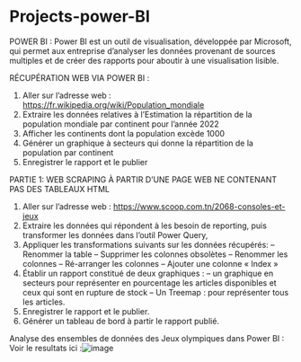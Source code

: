 # Projects-power-BI


POWER BI : Power BI est un outil de visualisation, développée par Microsoft, qui permet aux entreprise d’analyser
les données provenant de sources multiples et de créer des rapports pour aboutir à une visualisation
lisible.

RÉCUPÉRATION WEB VIA POWER BI :
1. Aller sur l’adresse web : https://fr.wikipedia.org/wiki/Population_mondiale
2. Extraire les données relatives à l’Estimation la répartition de la population mondiale par
continent pour l’année 2022
3. Afficher les continents dont la population excède 1000
4. Générer un graphique à secteurs qui donne la répartition de la population par continent
5. Enregistrer le rapport et le publier




PARTIE 1: WEB SCRAPING À PARTIR D’UNE PAGE WEB NE CONTENANT PAS DES TABLEAUX HTML
1. Aller sur l’adresse web : https://www.scoop.com.tn/2068-consoles-et-jeux
2. Extraire les données qui répondent à les besoin de reporting, puis transformer les données dans
l’outil Power Query,
3. Appliquer les transformations suivants sur les données récupérés:
– Renommer la table
– Supprimer les colonnes obsolètes
– Renommer les colonnes
– Ré-arranger les colonnes
– Ajouter une colonne « Index »
4. Établir un rapport constitué de deux graphiques :
– un graphique en secteurs pour représenter en pourcentage les articles disponibles et ceux qui sont
en rupture de stock
– Un Treemap : pour représenter tous les articles.
5. Enregistrer le rapport et le publier.
6. Générer un tableau de bord à partir le rapport publié.


Analyse des ensembles de données des Jeux olympiques dans Power BI :
Voir le resultats ici :![image](https://user-images.githubusercontent.com/90092910/210092560-ee8c9e0e-aad1-4f70-80bf-1544c7e6a7ed.png)
